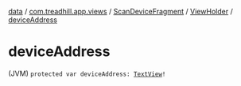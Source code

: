 [data](../../../index.md) / [com.treadhill.app.views](../../index.md) / [ScanDeviceFragment](../index.md) / [ViewHolder](index.md) / [deviceAddress](./device-address.md)

# deviceAddress

(JVM) `protected var deviceAddress: `[`TextView`](https://developer.android.com/reference/android/widget/TextView.html)`!`